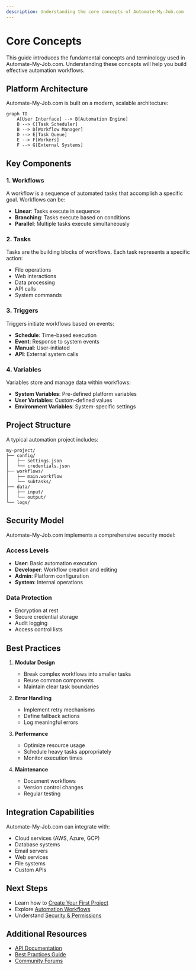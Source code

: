 ```yaml
---
description: Understanding the core concepts of Automate-My-Job.com
---
```


# Core Concepts

This guide introduces the fundamental concepts and terminology used in Automate-My-Job.com. Understanding these concepts will help you build effective automation workflows.

## Platform Architecture

Automate-My-Job.com is built on a modern, scalable architecture:

```mermaid
graph TD
    A[User Interface] --> B[Automation Engine]
    B --> C[Task Scheduler]
    B --> D[Workflow Manager]
    D --> E[Task Queue]
    E --> F[Workers]
    F --> G[External Systems]
```

## Key Components

### 1. Workflows

A workflow is a sequence of automated tasks that accomplish a specific goal. Workflows can be:
- **Linear**: Tasks execute in sequence
- **Branching**: Tasks execute based on conditions
- **Parallel**: Multiple tasks execute simultaneously

### 2. Tasks

Tasks are the building blocks of workflows. Each task represents a specific action:
- File operations
- Web interactions
- Data processing
- API calls
- System commands

### 3. Triggers

Triggers initiate workflows based on events:
- **Schedule**: Time-based execution
- **Event**: Response to system events
- **Manual**: User-initiated
- **API**: External system calls

### 4. Variables

Variables store and manage data within workflows:
- **System Variables**: Pre-defined platform variables
- **User Variables**: Custom-defined values
- **Environment Variables**: System-specific settings

## Project Structure

A typical automation project includes:

```
my-project/
├── config/
│   ├── settings.json
│   └── credentials.json
├── workflows/
│   ├── main.workflow
│   └── subtasks/
├── data/
│   ├── input/
│   └── output/
└── logs/
```

## Security Model

Automate-My-Job.com implements a comprehensive security model:

### Access Levels
- **User**: Basic automation execution
- **Developer**: Workflow creation and editing
- **Admin**: Platform configuration
- **System**: Internal operations

### Data Protection
- Encryption at rest
- Secure credential storage
- Audit logging
- Access control lists

## Best Practices

1. **Modular Design**
   - Break complex workflows into smaller tasks
   - Reuse common components
   - Maintain clear task boundaries

2. **Error Handling**
   - Implement retry mechanisms
   - Define fallback actions
   - Log meaningful errors

3. **Performance**
   - Optimize resource usage
   - Schedule heavy tasks appropriately
   - Monitor execution times

4. **Maintenance**
   - Document workflows
   - Version control changes
   - Regular testing

## Integration Capabilities

Automate-My-Job.com can integrate with:

- Cloud services (AWS, Azure, GCP)
- Database systems
- Email servers
- Web services
- File systems
- Custom APIs

## Next Steps

- Learn how to [Create Your First Project](create-project.md)
- Explore [Automation Workflows](automation-workflows.md)
- Understand [Security & Permissions](security.md)

## Additional Resources

- [API Documentation](api-reference.md)
- [Best Practices Guide](best-practices.md)
- [Community Forums](https://community.automate-my-job.com) 